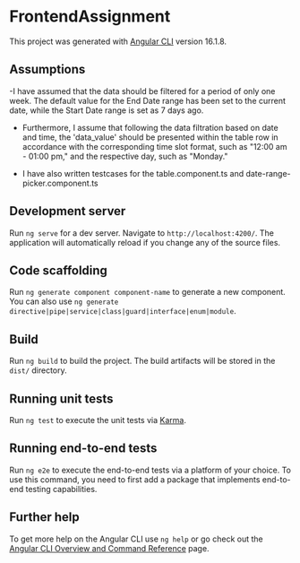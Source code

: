 # FrontendAssignment

This project was generated with [Angular CLI](https://github.com/angular/angular-cli) version 16.1.8.

## Assumptions

-I have assumed that the data should be filtered for a period of only one week. The default value for the End Date range has been set to the current date, while the Start Date range is set as 7 days ago.

- Furthermore, I assume that following the data filtration based on date and time, the 'data_value' should be presented within the table row in accordance with the corresponding time slot format, such as "12:00 am - 01:00 pm," and the respective day, such as "Monday."

- I have also written testcases for the table.component.ts and date-range-picker.component.ts

## Development server

Run `ng serve` for a dev server. Navigate to `http://localhost:4200/`. The application will automatically reload if you change any of the source files.

## Code scaffolding

Run `ng generate component component-name` to generate a new component. You can also use `ng generate directive|pipe|service|class|guard|interface|enum|module`.

## Build

Run `ng build` to build the project. The build artifacts will be stored in the `dist/` directory.

## Running unit tests

Run `ng test` to execute the unit tests via [Karma](https://karma-runner.github.io).

## Running end-to-end tests

Run `ng e2e` to execute the end-to-end tests via a platform of your choice. To use this command, you need to first add a package that implements end-to-end testing capabilities.

## Further help

To get more help on the Angular CLI use `ng help` or go check out the [Angular CLI Overview and Command Reference](https://angular.io/cli) page.


